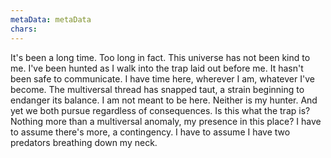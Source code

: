```yaml
---
metaData: metaData
chars: 
---
```


It's been a long time. Too long in fact. This universe has not been kind to me. I've been hunted as I walk into the trap laid out before me. It hasn't been safe to communicate. 
I have time here, wherever I am, whatever I've become. The multiversal thread has snapped taut, a strain beginning to endanger its balance. 
I am not meant to be here. Neither is my hunter. 
And yet we both pursue regardless of consequences. 
Is this what the trap is? Nothing more than a multiversal anomaly, my presence in this place?
I have to assume there's more, a contingency. I have to assume I have two predators breathing down my neck.